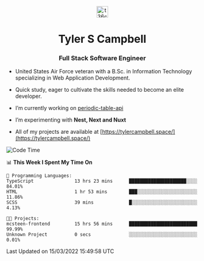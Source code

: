 <p align="center">
<a href="https://www.linkedin.com/in/t36campbell" target="blank"><img align="center" src="https://ik.imagekit.io/t36campbell/Portfolio/linkedin.png.original_m8bbGgPh6.png" alt="t36campbell" height="30" width="30" /></a>
</p>
<h1 align="center">Tyler S Campbell</h1>
<h3 align="center">Full Stack Software Engineer</h3>

* United States Air Force veteran with a B.Sc. in Information Technology specializing in Web Application Development. 

* Quick study, eager to cultivate the skills needed to become an elite developer.

* I’m currently working on [periodic-table-api](https://github.com/t36campbell/periodic-table-api)

* I’m experimenting with **Nest, Next and Nuxt**

* All of my projects are available at [https://tylercampbell.space/](https://tylercampbell.space/)

<!--START_SECTION:waka-->
![Code Time](http://img.shields.io/badge/Code%20Time-1%2C498%20hrs%2018%20mins-blue)

📊 **This Week I Spent My Time On** 

```text
💬 Programming Languages: 
TypeScript               13 hrs 23 mins      █████████████████████░░░░   84.01% 
HTML                     1 hr 53 mins        ███░░░░░░░░░░░░░░░░░░░░░░   11.86% 
SCSS                     39 mins             █░░░░░░░░░░░░░░░░░░░░░░░░   4.13%

🐱‍💻 Projects: 
mcsteen-frontend         15 hrs 56 mins      █████████████████████████   99.99% 
Unknown Project          0 secs              ░░░░░░░░░░░░░░░░░░░░░░░░░   0.01%

```


 Last Updated on 15/03/2022 15:49:58 UTC
<!--END_SECTION:waka-->
